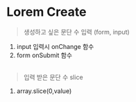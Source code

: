 # Lorem Create 

> 생성하고 싶은 문단 수 입력 (form, input)
1. input 입력시 onChange 함수
2. form onSubmit 함수
<br></br>
> 입력 받은 문단 수 slice
1. array.slice(0,value)
